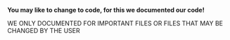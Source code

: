 **You may like to change to code, for this we documented our code!**

WE ONLY DOCUMENTED FOR IMPORTANT FILES OR FILES THAT MAY BE CHANGED BY THE USER